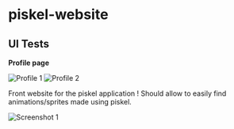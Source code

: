 piskel-website
==============

UI Tests
--------

__Profile page__

![Profile 1](http://screenletstore.appspot.com/img/28f2954c-eda9-11e2-b907-19bebcbd9685.png "Profile 1")
![Profile 2](http://screenletstore.appspot.com/img/641cf6ba-eda9-11e2-a677-19bebcbd9685.png "Profile 2")


Front website for the piskel application ! Should allow to easily find animations/sprites made using piskel. 

![Screenshot 1](https://dl.dropbox.com/u/17803671/screen_piskel_website_1.png "Screenshot 1")
